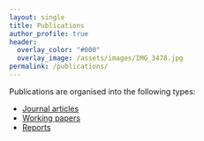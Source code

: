 ```yaml
---
layout: single
title: Publications
author_profile: true
header:
  overlay_color: "#000"
  overlay_image: /assets/images/IMG_3478.jpg
permalink: /publications/
---
```


Publications are organised into the following types:

* [Journal articles](/journals/)
* [Working papers](/workingpapers/)
* [Reports](/reports/)
